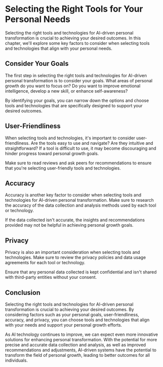 Selecting the Right Tools for Your Personal Needs
==========================================================================================================================

Selecting the right tools and technologies for AI-driven personal transformation is crucial to achieving your desired outcomes. In this chapter, we'll explore some key factors to consider when selecting tools and technologies that align with your personal needs.

Consider Your Goals
-------------------

The first step in selecting the right tools and technologies for AI-driven personal transformation is to consider your goals. What areas of personal growth do you want to focus on? Do you want to improve emotional intelligence, develop a new skill, or enhance self-awareness?

By identifying your goals, you can narrow down the options and choose tools and technologies that are specifically designed to support your desired outcomes.

User-Friendliness
-----------------

When selecting tools and technologies, it's important to consider user-friendliness. Are the tools easy to use and navigate? Are they intuitive and straightforward? If a tool is difficult to use, it may become discouraging and hinder progress toward personal growth goals.

Make sure to read reviews and ask peers for recommendations to ensure that you're selecting user-friendly tools and technologies.

Accuracy
--------

Accuracy is another key factor to consider when selecting tools and technologies for AI-driven personal transformation. Make sure to research the accuracy of the data collection and analysis methods used by each tool or technology.

If the data collected isn't accurate, the insights and recommendations provided may not be helpful in achieving personal growth goals.

Privacy
-------

Privacy is also an important consideration when selecting tools and technologies. Make sure to review the privacy policies and data usage agreements for each tool or technology.

Ensure that any personal data collected is kept confidential and isn't shared with third-party entities without your consent.

Conclusion
----------

Selecting the right tools and technologies for AI-driven personal transformation is crucial to achieving your desired outcomes. By considering factors such as your personal goals, user-friendliness, accuracy, and privacy, you can choose tools and technologies that align with your needs and support your personal growth efforts.

As AI technology continues to improve, we can expect even more innovative solutions for enhancing personal transformation. With the potential for more precise and accurate data collection and analysis, as well as improved recommendations and adjustments, AI-driven systems have the potential to transform the field of personal growth, leading to better outcomes for all individuals.


